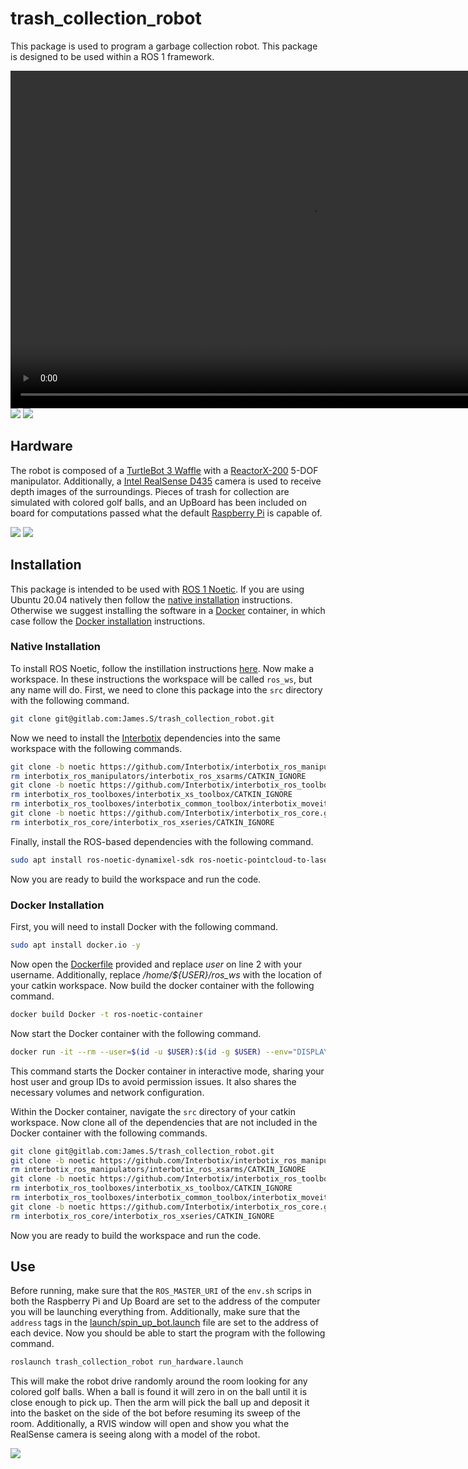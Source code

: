 # trash_collection_robot

This package is used to program a garbage collection robot.
This package is designed to be used within a ROS 1 framework.

<video width="960" height="540" controls>
  <source src="pics/video.mp4" type="video/mp4">
</video>
<img src="pics/video.gif">
<img src="pics/front.jpg">

## Hardware

The robot is composed of a [TurtleBot 3 Waffle](https://emanual.robotis.com/docs/en/platform/turtlebot3/features/) with a [ReactorX-200](https://docs.trossenrobotics.com/interbotix_xsarms_docs/specifications/rx200.html) 5-DOF manipulator.
Additionally, a [Intel RealSense D435](https://www.intelrealsense.com/depth-camera-d435/) camera is used to receive depth images of the surroundings.
Pieces of trash for collection are simulated with colored golf balls, and an UpBoard has been included on board for computations passed what the default [Raspberry Pi](https://www.raspberrypi.com/products/raspberry-pi-3-model-b/) is capable of.

<img src="pics/side.jpg">
<img src="pics/comp_pic.jpg">

## Installation

This package is intended to be used with [ROS 1 Noetic](https://wiki.ros.org/noetic).
If you are using Ubuntu 20.04 natively then follow the [native installation](#native-installation) instructions.
Otherwise we suggest installing the software in a [Docker](https://www.docker.com/) container, in which case follow the [Docker installation](#docker-installation) instructions.

### Native Installation

To install ROS Noetic, follow the instillation instructions [here](https://wiki.ros.org/noetic/Installation).
Now make a workspace.
In these instructions the workspace will be called `ros_ws`, but any name will do.
First, we need to clone this package into the `src` directory with the following command.
```bash
git clone git@gitlab.com:James.S/trash_collection_robot.git
```
Now we need to install the [Interbotix](https://www.interbotix.com/) dependencies into the same workspace with the following commands.
```bash
git clone -b noetic https://github.com/Interbotix/interbotix_ros_manipulators.git
rm interbotix_ros_manipulators/interbotix_ros_xsarms/CATKIN_IGNORE
git clone -b noetic https://github.com/Interbotix/interbotix_ros_toolboxes.git
rm interbotix_ros_toolboxes/interbotix_xs_toolbox/CATKIN_IGNORE
rm interbotix_ros_toolboxes/interbotix_common_toolbox/interbotix_moveit_interface/CATKIN_IGNORE
git clone -b noetic https://github.com/Interbotix/interbotix_ros_core.git
rm interbotix_ros_core/interbotix_ros_xseries/CATKIN_IGNORE
```
Finally, install the ROS-based dependencies with the following command.
```bash
sudo apt install ros-noetic-dynamixel-sdk ros-noetic-pointcloud-to-laserscan ros-noetic-moveit-visual-tools ros-noetic-turtlebot3 ros-noetic-realsense2-camera -y
```
Now you are ready to build the workspace and run the code.

### Docker Installation

First, you will need to install Docker with the following command.
```bash
sudo apt install docker.io -y
```
Now open the [Dockerfile](Docker/Dockerfile) provided and replace *user* on line 2 with your username.
Additionally, replace */home/${USER}/ros_ws* with the location of your catkin workspace.
Now build the docker container with the following command.
```bash
docker build Docker -t ros-noetic-container
```
Now start the Docker container with the following command.
```bash
docker run -it --rm --user=$(id -u $USER):$(id -g $USER) --env="DISPLAY" --volume="/etc/group:/etc/group:ro" --volume="/etc/passwd:/etc/passwd:ro" --volume="/etc/shadow:/etc/shadow:ro" --volume="/etc/sudoers.d:/etc/sudoers.d:ro" --net host -v /home:/home ros-noetic-container
```
This command starts the Docker container in interactive mode, sharing your host user and group IDs to avoid permission issues.
It also shares the necessary volumes and network configuration.

Within the Docker container, navigate the `src` directory of your catkin workspace.
Now clone all of the dependencies that are not included in the Docker container with the following commands.
```bash
git clone git@gitlab.com:James.S/trash_collection_robot.git
git clone -b noetic https://github.com/Interbotix/interbotix_ros_manipulators.git
rm interbotix_ros_manipulators/interbotix_ros_xsarms/CATKIN_IGNORE
git clone -b noetic https://github.com/Interbotix/interbotix_ros_toolboxes.git
rm interbotix_ros_toolboxes/interbotix_xs_toolbox/CATKIN_IGNORE
rm interbotix_ros_toolboxes/interbotix_common_toolbox/interbotix_moveit_interface/CATKIN_IGNORE
git clone -b noetic https://github.com/Interbotix/interbotix_ros_core.git
rm interbotix_ros_core/interbotix_ros_xseries/CATKIN_IGNORE
```
Now you are ready to build the workspace and run the code.

## Use

Before running, make sure that the `ROS_MASTER_URI` of the `env.sh` scrips in both the Raspberry Pi and Up Board are set to the address of the computer you will be launching everything from.
Additionally, make sure that the `address` tags in the [launch/spin_up_bot.launch](launch/spin_up_bot.launch) file are set to the address of each device.
Now you should be able to start the program with the following command.
```bash
roslaunch trash_collection_robot run_hardware.launch
```
This will make the robot drive randomly around the room looking for any colored golf balls.
When a ball is found it will zero in on the ball until it is close enough to pick up.
Then the arm will pick the ball up and deposit it into the basket on the side of the bot before resuming its sweep of the room.
Additionally, a RVIS window will open and show you what the RealSense camera is seeing along with a model of the robot.

<img src="pics/rviz_pic.png">

